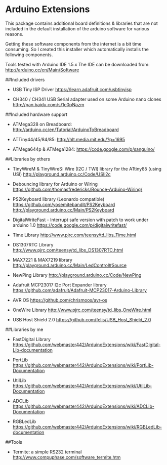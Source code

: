 # Arduino Extensions

This package contains additional board definitions & libraries that are not
included in the default installation of the arduino software for various reasons.

Getting these software components from the internet is a bit time consuming.
So I created this installer which automatically installs the following components.

Tools tested with Arduino IDE 1.5.x The IDE can be downloaded from: http://arduino.cc/en/Main/Software

##Included drivers
* USB Tiny ISP Driver
	https://learn.adafruit.com/usbtinyisp

* CH340 / CH341 USB Serial adapter used on some Arduino nano clones
	http://pan.baidu.com/s/1c0pNazm

##Included hardware support

* ATMega328 on Breadboard:
	http://arduino.cc/en/Tutorial/ArduinoToBreadboard
 
* ATTiny44/45/84/85:
	http://hlt.media.mit.edu/?p=1695
 
* ATMega644p & ATMega1284:
	https://code.google.com/p/sanguino/

##Libraries by others

* TinyWireM & TinyWireS: Wire (I2C / TWI) library for the ATtiny85 (using USI)
	http://playground.arduino.cc/Code/USIi2c

* Debouncing library for Arduino or Wiring
	https://github.com/thomasfredericks/Bounce-Arduino-Wiring/

* PS2Keyboard library (Leonardo compatible)
	https://github.com/yosemitebandit/PS2Keyboard
	http://playground.arduino.cc/Main/PS2Keyboard

* DigitalWriteFast - Interrupt safe version with patch to work under arduino 1.0
	https://code.google.com/p/digitalwritefast/

* Time Library
	http://www.pjrc.com/teensy/td_libs_Time.html

* DS1307RTC Library
	http://www.pjrc.com/teensy/td_libs_DS1307RTC.html

* MAX7221 & MAX7219 library
	http://playground.arduino.cc/Main/LedControl#Source

* NewPing Library
	http://playground.arduino.cc/Code/NewPing

* Adafruit MCP23017 I2c Port Expander library
	https://github.com/adafruit/Adafruit-MCP23017-Arduino-Library

* AVR OS
	https://github.com/chrismoos/avr-os

* OneWire Library
	http://www.pjrc.com/teensy/td_libs_OneWire.html
	
* USB Host Shield 2.0
	https://github.com/felis/USB_Host_Shield_2.0

##Libraries by me

* FastDigital Library
	https://github.com/webmaster442/ArduinoExtensions/wiki/FastDigital-Lib-documentation

* PortLib
	https://github.com/webmaster442/ArduinoExtensions/wiki/PortLib-Documentation

* UtilLib
	https://github.com/webmaster442/ArduinoExtensions/wiki/UtilLib-Documentation

* ADCLib
	https://github.com/webmaster442/ArduinoExtensions/wiki/ADCLib-Documentation

* RGBLedLib
	https://github.com/webmaster442/ArduinoExtensions/wiki/RGBLedLib-documentation

##Tools
* Termite: a simple RS232 terminal
	http://www.compuphase.com/software_termite.htm